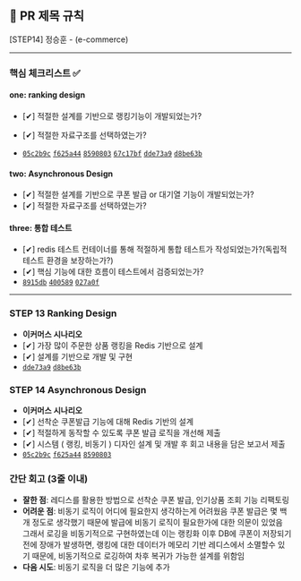 ## :pushpin: PR 제목 규칙
[STEP14] 정승훈 - (e-commerce)

---
### **핵심 체크리스트** :white_check_mark:

#### one: ranking design 
- [✔] 적절한 설계를 기반으로 랭킹기능이 개발되었는가?
- [✔] 적절한 자료구조를 선택하였는가?

- [`05c2b9c`](https://github.com/whish/hanghae-plus-backend/commit/05c2b9cfe7d0b249a9e1e58dd1e3696086d9003f) [`f625a44`](https://github.com/whish/hanghae-plus-backend/commit/f625a4430ae5e3fa133d4e34b1b5e7381c424d33) [`8590803`](https://github.com/whish/hanghae-plus-backend/commit/85908034a00bca8b6d572e0aaa1584dc107d06d0) [`67c17bf`](https://github.com/whish/hanghae-plus-backend/commit/67c17bfe7eec79d7de22e2ded7ed7272677f35f6) [`dde73a9`](https://github.com/whish/hanghae-plus-backend/commit/dde73a91cab084bcc56ac140a30b4ac1721be920) [`d8be63b`](https://github.com/whish/hanghae-plus-backend/commit/d8be63b5c02cd44b83301b3c9e1fb009ed286285)


#### two: Asynchronous Design 
- [✔] 적절한 설계를 기반으로 쿠폰 발급 or 대기열 기능이 개발되었는가?
- [✔] 적절한 자료구조를 선택하였는가?


#### three: 통합 테스트 
- [✔] redis 테스트 컨테이너를 통해 적절하게 통합 테스트가 작성되었는가?(독립적 테스트 환경을 보장하는가?)
- [✔] 핵심 기능에 대한 흐름이 테스트에서 검증되었는가?
- [`8915db`](https://github.com/whish/hanghae-plus-backend/commit/8915dba3d0bc4e19303bc0c9d1c1262144b5ad40) [`400589`](https://github.com/whish/hanghae-plus-backend/commit/40058922ffb143bbc200458ccc821f888b335ca4) [`027a0f`](https://github.com/whish/hanghae-plus-backend/commit/027a0f55dbe05e0b81eba755be8c54a1db41613e)

---
### STEP 13 Ranking Design
- **이커머스 시나리오**
- [✔] 가장 많이 주문한 상품 랭킹을 Redis 기반으로 설계
- [✔] 설계를 기반으로 개발 및 구현
- [`dde73a9`](https://github.com/whish/hanghae-plus-backend/commit/dde73a91cab084bcc56ac140a30b4ac1721be920) [`d8be63b`](https://github.com/whish/hanghae-plus-backend/commit/d8be63b5c02cd44b83301b3c9e1fb009ed286285)

### STEP 14 Asynchronous Design
- **이커머스 시나리오**
- [✔] 선착순 쿠폰발급 기능에 대해 Redis 기반의 설계
- [✔] 적절하게 동작할 수 있도록 쿠폰 발급 로직을 개선해 제출
- [✔] 시스템 ( 랭킹, 비동기 ) 디자인 설계 및 개발 후 회고 내용을 담은 보고서 제출
- [`05c2b9c`](https://github.com/whish/hanghae-plus-backend/commit/05c2b9cfe7d0b249a9e1e58dd1e3696086d9003f) [`f625a44`](https://github.com/whish/hanghae-plus-backend/commit/f625a4430ae5e3fa133d4e34b1b5e7381c424d33) [`8590803`](https://github.com/whish/hanghae-plus-backend/commit/85908034a00bca8b6d572e0aaa1584dc107d06d0)

### **간단 회고** (3줄 이내)
- **잘한 점**: 레디스를 활용한 방법으로 선착순 쿠폰 발급, 인기상품 조회 기능 리팩토링
- **어려운 점**: 비동기 로직이 어디에 필요한지 생각하는게 어려웠음 쿠폰 발급은 몇 백개 정도로 생각했기 때문에 발급에 비동기 로직이 필요한가에 대한 의문이 있었음 그래서 로깅을 비동기적으로 구현하였는데 이는 랭킹화 이후 DB에 쿠폰이 저장되기 전에 장애가 발생하면, 랭킹에 대한 데이터가 메모리 기반 레디스에서 소멸할수 있기 때문에, 비동기적으로 로깅하여 차후 복귀가 가능한 설계를 위함임
- **다음 시도**: 비동기 로직을 더 많은 기능에 추가
